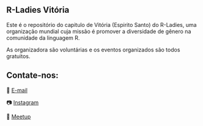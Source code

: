 ## R-Ladies Vitória 

Este é o repositório do capitulo de Vitória (Espirito Santo) do R-Ladies, uma organização mundial cuja missão é promover a diversidade de gênero na comunidade da linguagem R.

As organizadora são voluntárias e os eventos organizados são todos gratuitos.

## Contate-nos:

📧 [E-mail](rladiesvix@gmail.com)

📷 [Instagram](https://www.instagram.com/rladiesvix)

📍 [Meetup](https://www.meetup.com/pt-BR/rladies-vitoria/)
